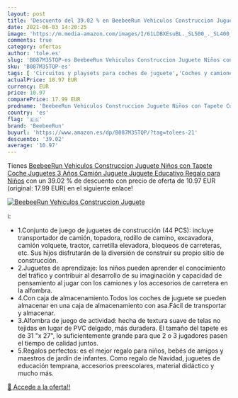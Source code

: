 ```yaml
---
layout: post
title: 'Descuento del 39.02 % en BeebeeRun Vehiculos Construccion Juguete'
date: 2021-06-03 14:20:25
image: 'https://m.media-amazon.com/images/I/61LDBXEsuBL._SL500_._SL400_.jpg'
comments: true
category: ofertas
author: 'tole.es'
slug: 'B087M35TQP-es BeebeeRun Vehiculos Construccion Juguete Niños con Tapete...'
sku: 'B087M35TQP-es'
tags: [ 'Circuitos y playsets para coches de juguete','Coches y camiones de radiocontrol','Conjuntos de vehículos de motor para niños','Juguetes','Juguetes y juegos','Radiocontrol','Vehículos de juguete para niños','beebeerun','juguetes', ]
actualPrice: 10.97 EUR
currency: EUR
price: 10.97
comparePrice: 17.99 EUR
prodname: 'BeebeeRun Vehiculos Construccion Juguete Niños con Tapete Coche Juguetes 3 Años Camión Juguete Juguete Educativo Regalo para Niños'
country: 'es'
flag: '🇪🇸'
brand: 'BeebeeRun'
buyurl: 'https://www.amazon.es/dp/B087M35TQP/?tag=tolees-21'
descuento: '39.02'
average: '10.97'
---
```


Tienes [BeebeeRun Vehiculos Construccion Juguete Niños con Tapete Coche Juguetes 3 Años Camión Juguete Juguete Educativo Regalo para Niños](https://www.amazon.es/dp/B087M35TQP/?tag=tolees-21) con un 39.02 % de descuento con precio de oferta de 10.97 EUR (original: 17.99 EUR) en el siguiente enlace!

[![BeebeeRun Vehiculos Construccion Juguete](https://m.media-amazon.com/images/I/61LDBXEsuBL._SL500_._SL400_.jpg)](https://www.amazon.es/dp/B087M35TQP/?tag=tolees-21)

ℹ️:

- 1.Conjunto de juego de juguetes de construcción (44 PCS): incluye transportador de camión, topadora, rodillo de camino, excavadora, camión volquete, tractor, carretilla elevadora, bloqueos de carreteras, etc. Sus hijos disfrutarán de la diversión de construir su propio sitio de construcción.
- 2.Juguetes de aprendizaje: los niños pueden aprender el conocimiento del tráfico y contribuir al desarrollo de su imaginación y capacidad de pensamiento al jugar con los camiones y los accesorios de carretera en la alfombra.
- 4.Con caja de almacenamiento.Todos los coches de juguete se pueden almacenar en una caja de almacenamiento con asa.Fácil de transportar y almacenar.
- 3.Alfombra de juego de actividad: hecha de textura suave de telas no tejidas en lugar de PVC delgado, más duradera. El tamaño del tapete es de 31 "x 27", lo suficientemente grande para que 2 o 3 jugadores pasen el tiempo de calidad juntos.
- 5.Regalos perfectos: es el mejor regalo para niños, bebés de amigos y maestros de jardín de infantes. Como regalo de Navidad, juguetes de educación temprana, accesorios preescolares, material didáctico y mucho más.

[🛒 Accede a la oferta!!](https://www.amazon.es/dp/B087M35TQP/?tag=tolees-21)

